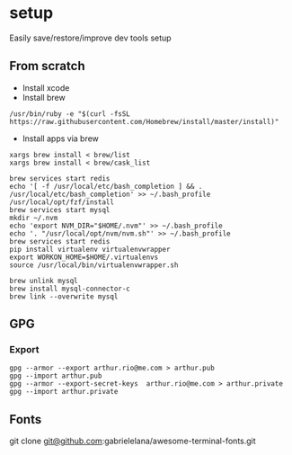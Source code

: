 # setup
Easily save/restore/improve dev tools setup

## From scratch

- Install xcode
- Install brew
```
/usr/bin/ruby -e "$(curl -fsSL https://raw.githubusercontent.com/Homebrew/install/master/install)"
```
- Install apps via brew
```
xargs brew install < brew/list
xargs brew install < brew/cask_list

brew services start redis
echo '[ -f /usr/local/etc/bash_completion ] && . /usr/local/etc/bash_completion' >> ~/.bash_profile
/usr/local/opt/fzf/install
brew services start mysql
mkdir ~/.nvm
echo 'export NVM_DIR="$HOME/.nvm"' >> ~/.bash_profile
echo '. "/usr/local/opt/nvm/nvm.sh"' >> ~/.bash_profile
brew services start redis
pip install virtualenv virtualenvwrapper
export WORKON_HOME=$HOME/.virtualenvs
source /usr/local/bin/virtualenvwrapper.sh
```

```
brew unlink mysql
brew install mysql-connector-c
brew link --overwrite mysql
```

## GPG

### Export

```
gpg --armor --export arthur.rio@me.com > arthur.pub
gpg --import arthur.pub
gpg --armor --export-secret-keys  arthur.rio@me.com > arthur.private
gpg --import arthur.private
```

## Fonts
git clone git@github.com:gabrielelana/awesome-terminal-fonts.git

